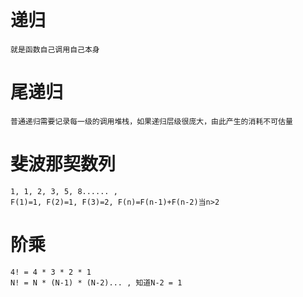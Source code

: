 # 递归
    就是函数自己调用自己本身

# 尾递归
    普通递归需要记录每一级的调用堆栈，如果递归层级很庞大，由此产生的消耗不可估量

# 斐波那契数列
    1, 1, 2, 3, 5, 8...... , 
    F(1)=1, F(2)=1, F(3)=2, F(n)=F(n-1)+F(n-2)当n>2 
    
# 阶乘
    4! = 4 * 3 * 2 * 1
    N! = N * (N-1) * (N-2)... , 知道N-2 = 1